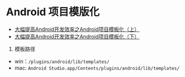 # Android 项目模版化

- [大幅提高Android开发效率之Android项目模板化（上）](http://mp.weixin.qq.com/s?__biz=MzI4NTQ2OTI4MA==&mid=2247483665&idx=1&sn=50f5232d29c9754c75e231fbb1632e85&chksm=ebeafe1edc9d77088f847d811dc7b95b69559c5f3928983924ea5fb6ed9029cf3b570985b541&mpshare=1&scene=1&srcid=1107eSE2wThYUQo8EhuUSR1J#rd)
- [大幅提高Android开发效率之Android项目模板化（下）](http://mp.weixin.qq.com/s?__biz=MzI4NTQ2OTI4MA==&mid=2247483670&idx=1&sn=351d679432065fed563a67b68da2bb3b&chksm=ebeafe19dc9d770f9919840d032bb8e4c9b026bf1a6c9583daf08bbb21d5fdcfedfb4a0ac441&mpshare=1&scene=1&srcid=1111PA3WHe9ae9lHuYh2Guw8#rd)


1. 模板路径

- win：`/plugins/android/lib/templates/`
- mac: `Android Studio.app/Contents/plugins/android/lib/templates/`
